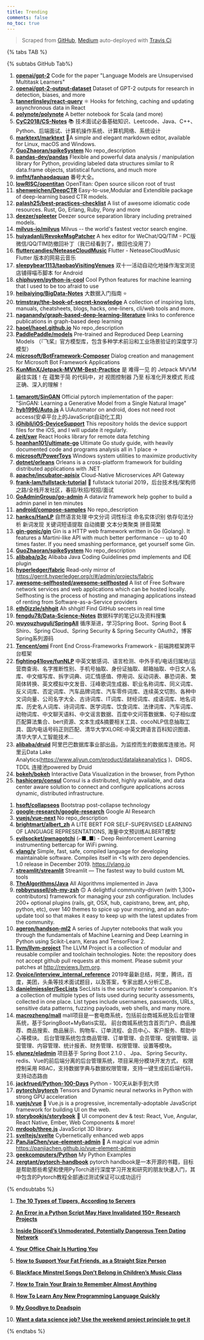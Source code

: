 ```yaml
---
title: Trending
comments: false
no_toc: true
---
```


> Scraped from [GitHub](https://github.com/trending), [Medium](https://medium.com/topic/popular)
auto-deployed with [Travis Ci](https://travis-ci.org/)

{% tabs TAB %}
<!-- tab GitHub -->
{% subtabs GitHub Tab%}
<!-- tab Daily -->
1. [**openai/gpt-2**](https://github.com/openai/gpt-2)
Code for the paper "Language Models are Unsupervised Multitask Learners"
2. [**openai/gpt-2-output-dataset**](https://github.com/openai/gpt-2-output-dataset)
Dataset of GPT-2 outputs for research in detection, biases, and more
3. [**tannerlinsley/react-query**](https://github.com/tannerlinsley/react-query)
⚛️ Hooks for fetching, caching and updating asynchronous data in React
4. [**polynote/polynote**](https://github.com/polynote/polynote)
A better notebook for Scala (and more)
5. [**CyC2018/CS-Notes**](https://github.com/CyC2018/CS-Notes)
📚 技术面试必备基础知识、Leetcode、Java、C++、Python、后端面试、计算机操作系统、计算机网络、系统设计
6. [**marktext/marktext**](https://github.com/marktext/marktext)
📝A simple and elegant markdown editor, available for Linux, macOS and Windows.
7. [**GuoZhaoran/spikeSystem**](https://github.com/GuoZhaoran/spikeSystem)
No repo_description
8. [**pandas-dev/pandas**](https://github.com/pandas-dev/pandas)
Flexible and powerful data analysis / manipulation library for Python, providing labeled data structures similar to R data.frame objects, statistical functions, and much more
9. [**imfht/fanhaodaquan**](https://github.com/imfht/fanhaodaquan)
番号大全。
10. [**lowRISC/opentitan**](https://github.com/lowRISC/opentitan)
OpenTitan: Open source silicon root of trust
11. [**shenweichen/DeepCTR**](https://github.com/shenweichen/DeepCTR)
Easy-to-use,Modular and Extendible package of deep-learning based CTR models.
12. [**palash25/best-practices-checklist**](https://github.com/palash25/best-practices-checklist)
A list of awesome idiomatic code resources. Rust, Go, Erlang, Ruby, Pony and more
13. [**deezer/spleeter**](https://github.com/deezer/spleeter)
Deezer source separation library including pretrained models.
14. [**milvus-io/milvus**](https://github.com/milvus-io/milvus)
Milvus -- the world's fastest vector search engine.
15. [**huiyadanli/RevokeMsgPatcher**](https://github.com/huiyadanli/RevokeMsgPatcher)
A hex editor for WeChat/QQ/TIM - PC版微信/QQ/TIM防撤回补丁（我已经看到了，撤回也没用了）
16. [**fluttercandies/NeteaseCloudMusic**](https://github.com/fluttercandies/NeteaseCloudMusic)
Flutter - NeteaseCloudMusic Flutter 版本的网易云音乐
17. [**sleepybear1113/taobaoVisitingVenues**](https://github.com/sleepybear1113/taobaoVisitingVenues)
双十一活动自动化地操作淘宝浏览店铺得喵币脚本 for Android
18. [**chiphuyen/python-is-cool**](https://github.com/chiphuyen/python-is-cool)
Cool Python features for machine learning that I used to be too afraid to use
19. [**heibaiying/BigData-Notes**](https://github.com/heibaiying/BigData-Notes)
大数据入门指南 ⭐️
20. [**trimstray/the-book-of-secret-knowledge**](https://github.com/trimstray/the-book-of-secret-knowledge)
A collection of inspiring lists, manuals, cheatsheets, blogs, hacks, one-liners, cli/web tools and more.
21. [**naganandy/graph-based-deep-learning-literature**](https://github.com/naganandy/graph-based-deep-learning-literature)
links to conference publications in graph-based deep learning
22. [**haoel/haoel.github.io**](https://github.com/haoel/haoel.github.io)
No repo_description
23. [**PaddlePaddle/models**](https://github.com/PaddlePaddle/models)
Pre-trained and Reproduced Deep Learning Models （『飞桨』官方模型库，包含多种学术前沿和工业场景验证的深度学习模型）
24. [**microsoft/BotFramework-Composer**](https://github.com/microsoft/BotFramework-Composer)
Dialog creation and management for Microsoft Bot Framework Applications
25. [**KunMinX/Jetpack-MVVM-Best-Practice**](https://github.com/KunMinX/Jetpack-MVVM-Best-Practice)
是 难得一见 的 Jetpack MVVM 最佳实践！在 蕴繁于简 的代码中，对 视图控制器 乃至 标准化开发模式 形成正确、深入的理解！
<!-- endtab -->
<!-- tab Weekly -->
1. [**tamarott/SinGAN**](https://github.com/tamarott/SinGAN)
Official pytorch implementation of the paper: "SinGAN: Learning a Generative Model from a Single Natural Image"
2. [**hyb1996/Auto.js**](https://github.com/hyb1996/Auto.js)
A UiAutomator on android, does not need root access(安卓平台上的JavaScript自动化工具)
3. [**iGhibli/iOS-DeviceSupport**](https://github.com/iGhibli/iOS-DeviceSupport)
This repository holds the device support files for the iOS, and I will update it regularly.
4. [**zeit/swr**](https://github.com/zeit/swr)
React Hooks library for remote data fetching
5. [**hoanhan101/ultimate-go**](https://github.com/hoanhan101/ultimate-go)
Ultimate Go study guide, with heavily documented code and programs analysis all in 1 place →
6. [**microsoft/PowerToys**](https://github.com/microsoft/PowerToys)
Windows system utilities to maximize productivity
7. [**dotnet/orleans**](https://github.com/dotnet/orleans)
Orleans is a cross-platform framework for building distributed applications with .NET
8. [**apache/incubator-apisix**](https://github.com/apache/incubator-apisix)
Cloud-Native Microservices API Gateway
9. [**frank-lam/fullstack-tutorial**](https://github.com/frank-lam/fullstack-tutorial)
🚀 fullstack tutorial 2019，后台技术栈/架构师之路/全栈开发社区，春招/秋招/校招/面试
10. [**GoAdminGroup/go-admin**](https://github.com/GoAdminGroup/go-admin)
A dataviz framework help gopher to build a admin panel in ten minutes
11. [**android/compose-samples**](https://github.com/android/compose-samples)
No repo_description
12. [**hankcs/HanLP**](https://github.com/hankcs/HanLP)
自然语言处理 中文分词 词性标注 命名实体识别 依存句法分析 新词发现 关键词短语提取 自动摘要 文本分类聚类 拼音简繁
13. [**gin-gonic/gin**](https://github.com/gin-gonic/gin)
Gin is a HTTP web framework written in Go (Golang). It features a Martini-like API with much better performance -- up to 40 times faster. If you need smashing performance, get yourself some Gin.
14. [**GuoZhaoran/spikeSystem**](https://github.com/GuoZhaoran/spikeSystem)
No repo_description
15. [**alibaba/p3c**](https://github.com/alibaba/p3c)
Alibaba Java Coding Guidelines pmd implements and IDE plugin
16. [**hyperledger/fabric**](https://github.com/hyperledger/fabric)
Read-only mirror of https://gerrit.hyperledger.org/r/#/admin/projects/fabric
17. [**awesome-selfhosted/awesome-selfhosted**](https://github.com/awesome-selfhosted/awesome-selfhosted)
A list of Free Software network services and web applications which can be hosted locally. Selfhosting is the process of hosting and managing applications instead of renting from Software-as-a-Service providers
18. [**eth0izzle/shhgit**](https://github.com/eth0izzle/shhgit)
Ah shhgit! Find GitHub secrets in real time
19. [**fengdu78/Data-Science-Notes**](https://github.com/fengdu78/Data-Science-Notes)
数据科学的笔记以及资料搜集
20. [**wuyouzhuguli/SpringAll**](https://github.com/wuyouzhuguli/SpringAll)
循序渐进，学习Spring Boot、Spring Boot & Shiro、Spring Cloud、Spring Security & Spring Security OAuth2，博客Spring系列源码
21. [**Tencent/omi**](https://github.com/Tencent/omi)
Front End Cross-Frameworks Framework - 前端跨框架跨平台框架
22. [**fighting41love/funNLP**](https://github.com/fighting41love/funNLP)
中英文敏感词、语言检测、中外手机/电话归属地/运营商查询、名字推断性别、手机号抽取、身份证抽取、邮箱抽取、中日文人名库、中文缩写库、拆字词典、词汇情感值、停用词、反动词表、暴恐词表、繁简体转换、英文模拟中文发音、汪峰歌词生成器、职业名称词库、同义词库、反义词库、否定词库、汽车品牌词库、汽车零件词库、连续英文切割、各种中文词向量、公司名字大全、古诗词库、IT词库、财经词库、成语词库、地名词库、历史名人词库、诗词词库、医学词库、饮食词库、法律词库、汽车词库、动物词库、中文聊天语料、中文谣言数据、百度中文问答数据集、句子相似度匹配算法集合、bert资源、文本生成&摘要相关工具、cocoNLP信息抽取工具、国内电话号码正则匹配、清华大学XLORE:中英文跨语言百科知识图谱、清华大学人工智能技术…
23. [**alibaba/druid**](https://github.com/alibaba/druid)
阿里巴巴数据库事业部出品，为监控而生的数据库连接池。阿里云Data Lake Analytics(https://www.aliyun.com/product/datalakeanalytics )、DRDS、TDDL 连接池powered by Druid
24. [**bokeh/bokeh**](https://github.com/bokeh/bokeh)
Interactive Data Visualization in the browser, from Python
25. [**hashicorp/consul**](https://github.com/hashicorp/consul)
Consul is a distributed, highly available, and data center aware solution to connect and configure applications across dynamic, distributed infrastructure.
<!-- endtab -->
<!-- tab Monthly -->
1. [**hsoft/collapseos**](https://github.com/hsoft/collapseos)
Bootstrap post-collapse technology
2. [**google-research/google-research**](https://github.com/google-research/google-research)
Google AI Research
3. [**vuejs/vue-next**](https://github.com/vuejs/vue-next)
No repo_description
4. [**brightmart/albert_zh**](https://github.com/brightmart/albert_zh)
A LITE BERT FOR SELF-SUPERVISED LEARNING OF LANGUAGE REPRESENTATIONS, 海量中文预训练ALBERT模型
5. [**evilsocket/pwnagotchi**](https://github.com/evilsocket/pwnagotchi)
(⌐■_■) - Deep Reinforcement Learning instrumenting bettercap for WiFi pwning.
6. [**vlang/v**](https://github.com/vlang/v)
Simple, fast, safe, compiled language for developing maintainable software. Compiles itself in <1s with zero dependencies. 1.0 release in December 2019. https://vlang.io
7. [**streamlit/streamlit**](https://github.com/streamlit/streamlit)
Streamlit — The fastest way to build custom ML tools
8. [**TheAlgorithms/Java**](https://github.com/TheAlgorithms/Java)
All Algorithms implemented in Java
9. [**robbyrussell/oh-my-zsh**](https://github.com/robbyrussell/oh-my-zsh)
🙃 A delightful community-driven (with 1,300+ contributors) framework for managing your zsh configuration. Includes 200+ optional plugins (rails, git, OSX, hub, capistrano, brew, ant, php, python, etc), over 140 themes to spice up your morning, and an auto-update tool so that makes it easy to keep up with the latest updates from the community.
10. [**ageron/handson-ml2**](https://github.com/ageron/handson-ml2)
A series of Jupyter notebooks that walk you through the fundamentals of Machine Learning and Deep Learning in Python using Scikit-Learn, Keras and TensorFlow 2.
11. [**llvm/llvm-project**](https://github.com/llvm/llvm-project)
The LLVM Project is a collection of modular and reusable compiler and toolchain technologies. Note: the repository does not accept github pull requests at this moment. Please submit your patches at http://reviews.llvm.org.
12. [**0voice/interview_internal_reference**](https://github.com/0voice/interview_internal_reference)
2019年最新总结，阿里，腾讯，百度，美团，头条等技术面试题目，以及答案，专家出题人分析汇总。
13. [**danielmiessler/SecLists**](https://github.com/danielmiessler/SecLists)
SecLists is the security tester's companion. It's a collection of multiple types of lists used during security assessments, collected in one place. List types include usernames, passwords, URLs, sensitive data patterns, fuzzing payloads, web shells, and many more.
14. [**macrozheng/mall**](https://github.com/macrozheng/mall)
mall项目是一套电商系统，包括前台商城系统及后台管理系统，基于SpringBoot+MyBatis实现。 前台商城系统包含首页门户、商品推荐、商品搜索、商品展示、购物车、订单流程、会员中心、客户服务、帮助中心等模块。 后台管理系统包含商品管理、订单管理、会员管理、促销管理、运营管理、内容管理、统计报表、财务管理、权限管理、设置等模块。
15. [**elunez/eladmin**](https://github.com/elunez/eladmin)
项目基于 Spring Boot 2.1.0 、 Jpa、 Spring Security、redis、Vue的前后端分离的后台管理系统，项目采用分模块开发方式， 权限控制采用 RBAC，支持数据字典与数据权限管理，支持一键生成前后端代码，支持动态路由
16. [**jackfrued/Python-100-Days**](https://github.com/jackfrued/Python-100-Days)
Python - 100天从新手到大师
17. [**pytorch/pytorch**](https://github.com/pytorch/pytorch)
Tensors and Dynamic neural networks in Python with strong GPU acceleration
18. [**vuejs/vue**](https://github.com/vuejs/vue)
🖖 Vue.js is a progressive, incrementally-adoptable JavaScript framework for building UI on the web.
19. [**storybookjs/storybook**](https://github.com/storybookjs/storybook)
📓 UI component dev & test: React, Vue, Angular, React Native, Ember, Web Components & more!
20. [**mrdoob/three.js**](https://github.com/mrdoob/three.js)
JavaScript 3D library.
21. [**sveltejs/svelte**](https://github.com/sveltejs/svelte)
Cybernetically enhanced web apps
22. [**PanJiaChen/vue-element-admin**](https://github.com/PanJiaChen/vue-element-admin)
🎉 A magical vue admin https://panjiachen.github.io/vue-element-admin
23. [**geekcomputers/Python**](https://github.com/geekcomputers/Python)
My Python Examples
24. [**zergtant/pytorch-handbook**](https://github.com/zergtant/pytorch-handbook)
pytorch handbook是一本开源的书籍，目标是帮助那些希望和使用PyTorch进行深度学习开发和研究的朋友快速入门，其中包含的Pytorch教程全部通过测试保证可以成功运行
<!-- endtab -->
{% endsubtabs %}
<!-- endtab --><!-- tab Medium -->
1. [**The 10 Types of Tippers, According to Servers**](https://thebolditalic.com/the-10-types-of-tippers-according-to-servers-b2efb005574f?source=topic_page---------------------------20)

2. [**An Error in a Python Script May Have Invalidated 150+ Research Projects**](https://medium.com/better-programming/an-error-in-a-python-script-may-have-invalidated-150-research-projects-64fe7cda558c?source=topic_page---------0------------------1)

3. [**Inside Discord’s Unmoderated, Potentially Dangerous Teen Dating Network**](https://onezero.medium.com/despite-strict-ban-discord-is-a-hub-for-potentially-dangerous-underage-dating-6749383f5e90?source=topic_page---------1------------------1)

4. [**Your Office Chair Is Hurting You**](https://elemental.medium.com/your-office-chair-is-hurting-you-882e07c20ff7?source=topic_page---------2------------------1)

5. [**How to Support Your Fat Friends, as a Straight Size Person**](https://humanparts.medium.com/what-i-appreciate-most-from-thinner-friends-2c1524ae09c9?source=topic_page---------4------------------1)

6. [**Blackface Minstrel Songs Don’t Belong in Children’s Music Class**](https://gen.medium.com/dinah-put-down-your-horn-154b8d8db12a?source=topic_page---------5------------------1)

7. [**How to Train Your Brain to Remember Almost Anything**](https://elemental.medium.com/how-to-train-your-brain-to-remember-almost-anything-77cb653a0c04?source=topic_page---------6------------------1)

8. [**How To Learn Any New Programming Language Quickly**](https://medium.com/better-programming/how-to-learn-any-new-programming-language-quickly-94996895669b?source=topic_page---------7------------------1)

9. [**My Goodbye to Deadspin**](https://gen.medium.com/my-goodbye-to-deadspin-132a2ac48063?source=topic_page---------8------------------1)

10. [**Want a data science job? Use the weekend project principle to get it**](https://towardsdatascience.com/want-a-data-science-job-use-the-weekend-project-principle-to-get-it-a86ba2da514f?source=topic_page---------9------------------1)

<!-- endtab -->
{% endtabs %}
